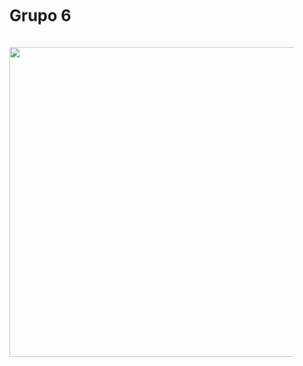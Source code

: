 # Grupo 6

<h1 align=center> 
<img src="https://www.cnet.com/a/img/dHe9Adb7gI8VVutYuWyxj8ArxaQ=/940x0/2019/08/27/8f91f34c-927f-4056-90b4-25f9d5a9df7d/uber-logo-map-1.jpg" width="550px"/>
</h1>
